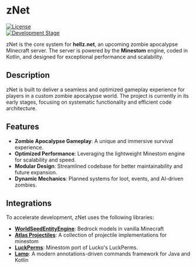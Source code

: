 # zNet  

[![License](https://img.shields.io/badge/license-MIT-green.svg)](LICENSE)  
[![Development Stage](https://img.shields.io/badge/status-early--development-orange)]()  

zNet is the core system for **hellz.net**, an upcoming zombie apocalypse Minecraft server. The server is powered by the **Minestom** engine, coded in Kotlin, and designed for exceptional performance and scalability.  

## Description  

zNet is built to deliver a seamless and optimized gameplay experience for players in a custom zombie apocalypse world. The project is currently in its early stages, focusing on systematic functionality and efficient code architecture.  

## Features  

- **Zombie Apocalypse Gameplay**: A unique and immersive survival experience.  
- **Optimized Performance**: Leveraging the lightweight Minestom engine for scalability and speed.  
- **Modular Design**: Streamlined codebase for better maintainability and future expansion.  
- **Dynamic Mechanics**: Planned systems for loot, events, and AI-driven zombies.  

## Integrations  

To accelerate development, zNet uses the following libraries:  

- **[WorldSeedEntityEngine](https://github.com/AtlasEngineCa/WorldSeedEntityEngine)**: Bedrock models in vanilla Minecraft
- **[Atlas Projectiles](https://github.com/AtlasEngineCa/AtlasProjectiles)**: A collection of projectile implementations for minestom 
- **[LuckPerms](https://github.com/LooFifteen/LuckPerms/tree/feat/minestom)**: Minestom port of Lucko's LuckPerms.
- **[Lamp](https://github.com/Revxrsal/Lamp)**: A modern annotations-driven commands framework for Java and Kotlin
